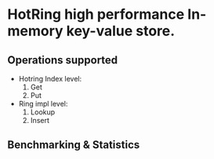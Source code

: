 # HotRing high performance In-memory key-value store.

## Operations supported 
- Hotring Index level:
    1. Get
    2. Put
- Ring impl level:
    1. Lookup
    2. Insert
## Benchmarking & Statistics